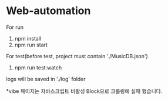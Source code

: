 # Web-automation

For run
1. npm install
2. npm run start

For test(before test, project must contain './MusicDB.json')
1. npm run test:watch

logs will be saved in './log' folder

*vibe 페이지는 자바스크립트 비활성 Block으로 크롤링에 실패 했습니다.
